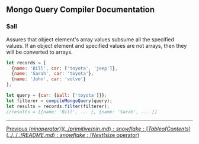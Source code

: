 ## Mongo Query Compiler Documentation

### $all

Assures that object element's array values subsume all the specified values. If
an object element and specified values are not arrays, then they will be 
converted to arrays.

```javascript
let records = [
  {name: 'Bill', car: ['toyota', 'jeep']},
  {name: 'Sarah', car: 'toyota'},
  {name: 'John', car: 'volvo'}
];

let query = {car: {$all: ['toyota']}};
let filterer = compileMongoQuery(query);
let results = records.filter(filterer);
//results = [{name: 'Bill', ... }, {name: 'Sarah', ... }]
```

---

[Previous ($nin operator)](../primitive/nin.md) :snowflake: 
[Table of Contents](../../../README.md) :snowflake: 
[Next ($size operator)](./size.md)
